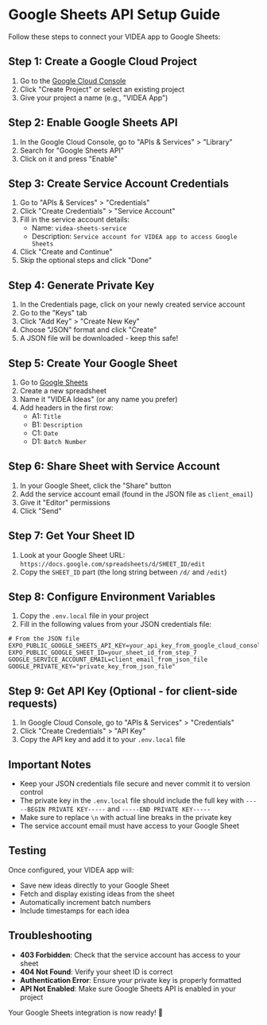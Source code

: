 # Google Sheets API Setup Guide

Follow these steps to connect your VIDEA app to Google Sheets:

## Step 1: Create a Google Cloud Project

1. Go to the [Google Cloud Console](https://console.cloud.google.com/)
2. Click "Create Project" or select an existing project
3. Give your project a name (e.g., "VIDEA App")

## Step 2: Enable Google Sheets API

1. In the Google Cloud Console, go to "APIs & Services" > "Library"
2. Search for "Google Sheets API"
3. Click on it and press "Enable"

## Step 3: Create Service Account Credentials

1. Go to "APIs & Services" > "Credentials"
2. Click "Create Credentials" > "Service Account"
3. Fill in the service account details:
   - Name: `videa-sheets-service`
   - Description: `Service account for VIDEA app to access Google Sheets`
4. Click "Create and Continue"
5. Skip the optional steps and click "Done"

## Step 4: Generate Private Key

1. In the Credentials page, click on your newly created service account
2. Go to the "Keys" tab
3. Click "Add Key" > "Create New Key"
4. Choose "JSON" format and click "Create"
5. A JSON file will be downloaded - keep this safe!

## Step 5: Create Your Google Sheet

1. Go to [Google Sheets](https://sheets.google.com)
2. Create a new spreadsheet
3. Name it "VIDEA Ideas" (or any name you prefer)
4. Add headers in the first row:
   - A1: `Title`
   - B1: `Description`
   - C1: `Date`
   - D1: `Batch Number`

## Step 6: Share Sheet with Service Account

1. In your Google Sheet, click the "Share" button
2. Add the service account email (found in the JSON file as `client_email`)
3. Give it "Editor" permissions
4. Click "Send"

## Step 7: Get Your Sheet ID

1. Look at your Google Sheet URL: `https://docs.google.com/spreadsheets/d/SHEET_ID/edit`
2. Copy the `SHEET_ID` part (the long string between `/d/` and `/edit`)

## Step 8: Configure Environment Variables

1. Copy the `.env.local` file in your project
2. Fill in the following values from your JSON credentials file:

```env
# From the JSON file
EXPO_PUBLIC_GOOGLE_SHEETS_API_KEY=your_api_key_from_google_cloud_console
EXPO_PUBLIC_GOOGLE_SHEET_ID=your_sheet_id_from_step_7
GOOGLE_SERVICE_ACCOUNT_EMAIL=client_email_from_json_file
GOOGLE_PRIVATE_KEY="private_key_from_json_file"
```

## Step 9: Get API Key (Optional - for client-side requests)

1. In Google Cloud Console, go to "APIs & Services" > "Credentials"
2. Click "Create Credentials" > "API Key"
3. Copy the API key and add it to your `.env.local` file

## Important Notes

- Keep your JSON credentials file secure and never commit it to version control
- The private key in the `.env.local` file should include the full key with `-----BEGIN PRIVATE KEY-----` and `-----END PRIVATE KEY-----`
- Make sure to replace `\n` with actual line breaks in the private key
- The service account email must have access to your Google Sheet

## Testing

Once configured, your VIDEA app will:
- Save new ideas directly to your Google Sheet
- Fetch and display existing ideas from the sheet
- Automatically increment batch numbers
- Include timestamps for each idea

## Troubleshooting

- **403 Forbidden**: Check that the service account has access to your sheet
- **404 Not Found**: Verify your sheet ID is correct
- **Authentication Error**: Ensure your private key is properly formatted
- **API Not Enabled**: Make sure Google Sheets API is enabled in your project

Your Google Sheets integration is now ready! 🎉